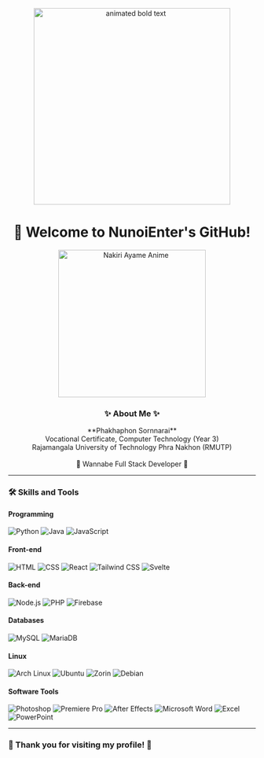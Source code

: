 <div align="center">
  <img src="https://media1.tenor.com/m/zRLgoJ03JFwAAAAC/nakiri-ayame-vtuber.gif" alt="animated bold text" width="400"/>

  <h1>👋 Welcome to NunoiEnter's GitHub!</h1>
  <img src="https://media1.tenor.com/m/MYdP5I67ATkAAAAd/ayame.gif" alt="Nakiri Ayame Anime" width="300"/>
  
  <h3>✨ About Me ✨</h3>
  <p>
    **Phakhaphon Sornnarai**<br>
    Vocational Certificate, Computer Technology (Year 3)<br>
    Rajamangala University of Technology Phra Nakhon (RMUTP)<br>
    <br>
    🎯 Wannabe Full Stack Developer 🎯
  </p>
</div>

---

### 🛠️ Skills and Tools
#### **Programming**
![Python](https://img.shields.io/badge/Python-3776AB?style=for-the-badge&logo=python&logoColor=white)
![Java](https://img.shields.io/badge/Java-007396?style=for-the-badge&logo=java&logoColor=white)
![JavaScript](https://img.shields.io/badge/JavaScript-F7DF1E?style=for-the-badge&logo=javascript&logoColor=black)

#### **Front-end**
![HTML](https://img.shields.io/badge/HTML-E34F26?style=for-the-badge&logo=html5&logoColor=white)
![CSS](https://img.shields.io/badge/CSS-1572B6?style=for-the-badge&logo=css3&logoColor=white)
![React](https://img.shields.io/badge/React-61DAFB?style=for-the-badge&logo=react&logoColor=black)
![Tailwind CSS](https://img.shields.io/badge/Tailwind_CSS-06B6D4?style=for-the-badge&logo=tailwindcss&logoColor=white)
![Svelte](https://img.shields.io/badge/Svelte-FF3E00?style=for-the-badge&logo=svelte&logoColor=white)

#### **Back-end**
![Node.js](https://img.shields.io/badge/Node.js-339933?style=for-the-badge&logo=nodedotjs&logoColor=white)
![PHP](https://img.shields.io/badge/PHP-777BB4?style=for-the-badge&logo=php&logoColor=white)
![Firebase](https://img.shields.io/badge/Firebase-FFCA28?style=for-the-badge&logo=firebase&logoColor=black)

#### **Databases**
![MySQL](https://img.shields.io/badge/MySQL-4479A1?style=for-the-badge&logo=mysql&logoColor=white)
![MariaDB](https://img.shields.io/badge/MariaDB-003545?style=for-the-badge&logo=mariadb&logoColor=white)

#### **Linux**
![Arch Linux](https://img.shields.io/badge/Arch_Linux-1793D1?style=for-the-badge&logo=archlinux&logoColor=white)
![Ubuntu](https://img.shields.io/badge/Ubuntu-E95420?style=for-the-badge&logo=ubuntu&logoColor=white)
![Zorin](https://img.shields.io/badge/Zorin-0CC1F3?style=for-the-badge&logo=zorin&logoColor=white)
![Debian](https://img.shields.io/badge/Debian-A81D33?style=for-the-badge&logo=debian&logoColor=white)

#### **Software Tools**
![Photoshop](https://img.shields.io/badge/Photoshop-31A8FF?style=for-the-badge&logo=adobephotoshop&logoColor=white)
![Premiere Pro](https://img.shields.io/badge/Premiere_Pro-9999FF?style=for-the-badge&logo=adobepremierepro&logoColor=white)
![After Effects](https://img.shields.io/badge/After_Effects-9999FF?style=for-the-badge&logo=adobeaftereffects&logoColor=white)
![Microsoft Word](https://img.shields.io/badge/Microsoft_Word-2B579A?style=for-the-badge&logo=microsoftword&logoColor=white)
![Excel](https://img.shields.io/badge/Excel-217346?style=for-the-badge&logo=microsoftexcel&logoColor=white)
![PowerPoint](https://img.shields.io/badge/PowerPoint-B7472A?style=for-the-badge&logo=microsoftpowerpoint&logoColor=white)

---

### 🌟 Thank you for visiting my profile! 🌟
